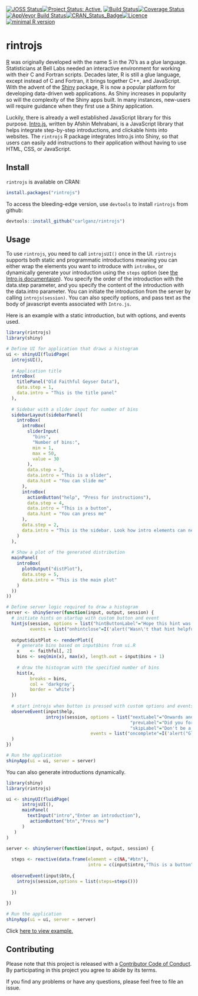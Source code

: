 
[![JOSS
Status](http://joss.theoj.org/papers/10.21105/joss.00063/status.svg)](http://dx.doi.org/10.21105/joss.00063)[![Project
Status:
Active.](http://www.repostatus.org/badges/latest/active.svg)](http://www.repostatus.org/#active)
[![Build
Status](https://travis-ci.org/carlganz/rintrojs.svg?branch=master)](https://travis-ci.org/carlganz/rintrojs)[![Coverage
Status](https://img.shields.io/codecov/c/github/carlganz/rintrojs/master.svg)](https://codecov.io/github/carlganz/rintrojs?branch=master)[![AppVeyor
Build
Status](https://ci.appveyor.com/api/projects/status/github/carlganz/rintrojs?branch=master&svg=true)](https://ci.appveyor.com/project/carlganz/rintrojs)[![CRAN\_Status\_Badge](http://www.r-pkg.org/badges/version/rintrojs)](https://cran.r-project.org/package=rintrojs)[![Licence](https://img.shields.io/badge/licence-AGPL--3-blue.svg)](https://www.gnu.org/licenses/agpl-3.0.en.html)[![minimal
R
version](https://img.shields.io/badge/R%3E%3D-3.0.0-6666ff.svg)](https://cran.r-project.org/)

# rintrojs

[R](https://r-project.org) was originally developed with the name S in
the 70’s as a glue language. Statisticians at Bell Labs needed an
interactive environment for working with their C and Fortran scripts.
Decades later, R is still a glue language, except instead of C and
Fortran, it brings together C++, and JavaScript. With the advent of the
[Shiny](http://shiny.rstudio.com/) package, R is now a popular platform
for developing data-driven web applications. As Shiny increases in
popularity so will the complexity of the Shiny apps built. In many
instances, new-users will require guidance when they first use a Shiny
application.

Luckily, there is already a well established JavaScript library for this
purpose. [Intro.js](http://introjs.com), written by Afshin Mehrabani, is
a JavaScript library that helps integrate step-by-step introductions,
and clickable hints into websites. The `rintrojs` R package integrates
Intro.js into Shiny, so that users can easily add instructions to their
application without having to use HTML, CSS, or JavaScript.

## Install

`rintrojs` is available on CRAN:

``` r
install.packages("rintrojs")
```

To access the bleeding-edge version, use `devtools` to install
`rintrojs` from github:

``` r
devtools::install_github("carlganz/rintrojs")
```

## Usage

To use `rintrojs`, you need to call `introjsUI()` once in the UI.
`rintrojs` supports both static and programmatic introductions meaning
you can either wrap the elements you want to introduce with `introBox`,
or dynamically generate your introduction using the `steps` option (see
[the Intro.js
documentaion](https://github.com/usablica/intro.js/wiki/Documentation)).
You specify the order of the introduction with the data.step parameter,
and you specify the content of the introduction with the data.intro
parameter. You can initiate the introduction from the server by calling
`introjs(session)`. You can also specify options, and pass text as the
body of javascript events associated with `Intro.js`.

Here is an example with a static introduction, but with options, and
events used.

``` r
library(rintrojs)
library(shiny)

# Define UI for application that draws a histogram
ui <- shinyUI(fluidPage(
  introjsUI(),
  
  # Application title
  introBox(
    titlePanel("Old Faithful Geyser Data"),
    data.step = 1,
    data.intro = "This is the title panel"
  ),
  
  # Sidebar with a slider input for number of bins
  sidebarLayout(sidebarPanel(
    introBox(
      introBox(
        sliderInput(
          "bins",
          "Number of bins:",
          min = 1,
          max = 50,
          value = 30
        ),
        data.step = 3,
        data.intro = "This is a slider",
        data.hint = "You can slide me"
      ),
      introBox(
        actionButton("help", "Press for instructions"),
        data.step = 4,
        data.intro = "This is a button",
        data.hint = "You can press me"
      ),
      data.step = 2,
      data.intro = "This is the sidebar. Look how intro elements can nest"
    )
  ),
  
  # Show a plot of the generated distribution
  mainPanel(
    introBox(
      plotOutput("distPlot"),
      data.step = 5,
      data.intro = "This is the main plot"
    )
  ))
))

# Define server logic required to draw a histogram
server <- shinyServer(function(input, output, session) {
  # initiate hints on startup with custom button and event
  hintjs(session, options = list("hintButtonLabel"="Hope this hint was helpful"),
         events = list("onhintclose"=I('alert("Wasn\'t that hint helpful")')))
  
  output$distPlot <- renderPlot({
    # generate bins based on input$bins from ui.R
    x    <- faithful[, 2]
    bins <- seq(min(x), max(x), length.out = input$bins + 1)
    
    # draw the histogram with the specified number of bins
    hist(x,
         breaks = bins,
         col = 'darkgray',
         border = 'white')
  })
  
  # start introjs when button is pressed with custom options and events
  observeEvent(input$help,
               introjs(session, options = list("nextLabel"="Onwards and Upwards",
                                               "prevLabel"="Did you forget something?",
                                               "skipLabel"="Don't be a quitter"),
                                events = list("oncomplete"=I('alert("Glad that is over")')))
  )
})

# Run the application
shinyApp(ui = ui, server = server)
```

You can also generate introductions dynamically.

``` r
library(shiny)
library(rintrojs)

ui <- shinyUI(fluidPage(
      introjsUI(),
      mainPanel(
        textInput("intro","Enter an introduction"),
         actionButton("btn","Press me")
      )
   )
)

server <- shinyServer(function(input, output, session) {
   
  steps <- reactive(data.frame(element = c(NA,"#btn"),
                               intro = c(input$intro,"This is a button")))
  
  observeEvent(input$btn,{
    introjs(session,options = list(steps=steps()))
    
  })
  
})

# Run the application 
shinyApp(ui = ui, server = server)
```

Click [here to view
example.](https://carlganz.shinyapps.io/rintrojsexample/)

## Contributing

Please note that this project is released with a [Contributor Code of
Conduct](https://github.com/carlganz/rintrojs/blob/master/CONDUCT.md).
By participating in this project you agree to abide by its terms.

If you find any problems or have any questions, please feel free to file
an issue.

